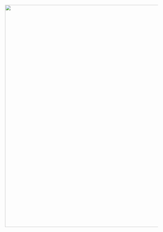 <p><a class="imgpopup" href="/sites/default/files/web_analytics2.jpg"><img src="/sites/default/files/web_analytics2.jpg width="940" height="734" /></a></p> 